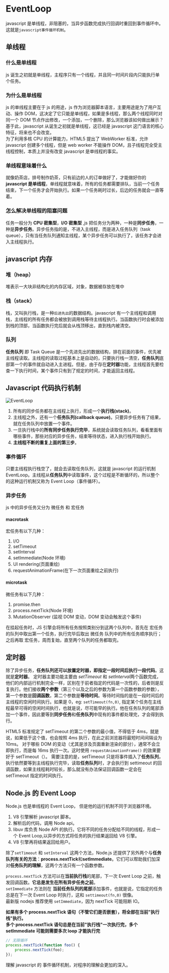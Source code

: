 # EventLoop

javascript 是单线程，非阻塞的，当异步函数完成执行回调时重回到事件循环中。这就是`javascript事件循环机制`。

## 单线程

### 什么是单线程

js 诞生之初就是单线程，主程序只有一个线程，并且同一时间片段内只能执行单个任务。

### 为什么是单线程

js 的单线程主要在于 js 的用途，js 作为浏览器脚本语言，主要用途是为了用户互动、操作 DOM，这决定了它只能是单线程，如果是多线程，那么两个线程同时对同一个 DOM 节点作出修改，一个添加，一个删除，那么浏览器该如何做出展示？ 基于此，javascript 从诞生之初就是单线程，这已经是 javascript 这门语言的核心特征，将来也不会改变。  
为了利用多核 CPU 的计算能力，HTML5 提出了 WebWorker 标准，允许 javascript 创建多个线程，但是 web worker 不能操作 DOM，且子线程完全受主线程控制，本质上并没有改变 javascript 是单线程的事实。

### 单线程意味着什么

就像奶茶店，排号制作奶茶，只有前边的人的订单做好了，才能做好你的
**javascript 是单线程**，单线程就意味着，所有的任务都需要排队，当前一个任务结束，下一个任务才会开始执行。如果一个任务耗时过长，后边的任务就会一直等着。

### 怎么解决单线程的阻塞问题

任务一般分为 **CPU 密集型**，**I/O 密集型** ,js 把任务分为两种，一种是**同步任务**，一种是**异步任务**。异步任务指的是，不进入主线程，而是进入任务队列（task queue），只有当任务队列通知主线程，某个异步任务可以执行了，该任务才会进入主线程执行。

## javascript 内存

### 堆（heap）

堆表示一大块非结构化的内存区域，对象，数据被存放在堆中

### 栈（stack）

栈，又叫执行栈，是一种`后进先出`的数据结构。javascript 有一个主线程和调用栈，主线程的所有任务都会被放到调用栈等待主线程执行。当函数执行时会被添加到栈的顶部，当函数执行完后就会从栈顶移出，直到栈内被清空。

### 队列

**任务队列** 即 Task Queue 是一个先进先出的数据结构，排在前面的事件，优先被主线程读取。主线程的读取过程基本上是自动的，只要执行栈一清空，**任务队列**底部第一个的事件就自动进入主进程。但是，由于存在**定时器**功能，主线程首先要检查一下执行时间，某个事件只有到了规定的时间，才能返回主线程。

## Javascript 代码执行机制

![EventLoop](/js/eventloop/eventloop.jpg)

1. 所有的同步任务都在主线程上执行，形成一个**执行栈(stack)**。
2. 主线程之外，还有一个**任务队列(callback queue)**。只要异步任务有了结果，就在任务队列中放置一个事件。
3. 一旦执行栈中的**所有同步任务执行完毕**，系统就会读取任务队列，看看里面有哪些事件，那些对应的异步任务，结束等待状态，进入执行栈开始执行。
4. **主线程不断的重复上面的第三步**。

### 事件循环

只要主线程执行栈空了，就会去读取任务队列，这就是 javascript 的运行机制 EventLoop。主线程从**任务队列**中读取事件，这个过程是不断循环的，所以整个的这种运行机制又称为 Event Loop（事件循环）。

### 异步任务

js 中的异步任务又分为 微任务 和 宏任务

#### macrotask

宏任务有以下几种：

1. I/O
2. setTimeout
3. setInterval
4. setImmediate(Node 环境)
5. UI rendering(页面重绘)
6. requestAnimationFrame(在下一次页面重绘之前执行)

#### microtask

微任务有以下几种：

1. promise.then
2. process.nextTick(Node 环境)
3. MutationObserver (监视 DOM 变动，DOM 变动会触发这个事件)

在挂起任务时，JS 引擎会将所有任务按照类别分到这两个队列中，首先在 宏任务 的队列中取出第一个任务，执行完毕后取出 微任务 队列中的所有任务顺序执行；之后再取 宏任务，周而复始，直至两个队列的任务都取完。

## 定时器

除了异步任务，**任务队列还可以放置定时器，即指定一段时间后执行一段代码**。这就是**定时器**。
定时器主要功能主要由 _setTimeout_ 和 *setInterval*两个函数完成，他们的内部运行机制完全一样，区别在于前者指定的代码是一次性的，后者则是反复执行。他们接收**两个参数**（第三个以及之后的参数为第一个函数参数的参数），第一个参数是**回调函数**，第二个参数是**等待时间**。等待时间指的是在一段时间后的主线程的空闲时间执行。如果是 0，eg: `setTimeout(fn,0)`, 指定某个任务在主线程最早可得的空闲时间执行，也就是说，尽可能早的执行。他在任务队列的尾部添加一个事件，因此要等到**同步任务**和**任务队列**中现有的事件都处理完，才会得到执行。

HTML5 标准规定了 setTimeout 的第二个参数的最小值，不得低于 4ms，就是说，如果低于这个值，也会按照 4ms 执行，在此之前浏览器将最短时间间隔设为 10ms。 对于哪些 DOM 的变动（尤其是涉及页面重新渲染的部分），通常不会立即执行，而是每 16ms 执行一次。这时使用 `requestAnimationFrame()` 的效果要好于 setTimeout（）。 需要注意的是，setTimeout 只是将事件插入了**任务队列**，执行依然要等到主线程执行完毕，读取**任务队列**时，才会执行到 settimeout 的回调函数，如果主线程耗时较长，那么就没有办法保证回调函数一定会在 setTimeout 指定的时间执行。

## Node.js 的 Event Loop

Node.js 也是单线程的 Event Loop， 但是他的运行机制不同于浏览器环境。

1. V8 引擎解析 javascript 脚本。
2. 解析后的代码，调用 Node api。
3. libuv 库负责 Node API 的执行。它将不同的任务分配给不同的线程，形成一个 Event Loop,以异步的方式将任务的执行结果返回给 V8 引擎。
4. V8 引擎再将结果返回给用户。

除了`setTimeout` 和 `setInterval` 这两个方法，Node.js 还提供了另外两个与**任务队列有关的方法**：**process.nextTick**和**setImmediate**。它们可以帮助我们加深对**任务队列的理解**，这两个方法只有一个函数参数。

`process.nextTick` 方法可以在**当前执行栈**的尾部，下一次 Event Loop 之前，触发回调函数。**它总是发生在所有异步任务之前**。  
`setImmediate` 方法则在 **当前任务队列的尾部**添加事件，也就是说，它指定的任务总是在下一次 Event Loop 时执行，这和 `settimeout(fn,0)` 很像。  
最新版 nodejs 推荐使用 `setImmediate`，因为 nextTick 可能阻断 IO。

**如果有多个 process.nextTick 语句（不管它们是否嵌套），将全部在当前"执行栈"执行。**  
**多个 process.nextTick 语句总是在当前"执行栈"一次执行完，多个 setImmediate 可能则需要多次 loop 才能执行完**

```js
// 无限循环
process.nextTick(function foo() {
	process.nextTick(foo);
});
```

理解 javascript 的 事件循环机制，对程序的理解会更加的深入。
